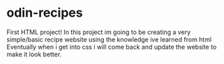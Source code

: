 # odin-recipes
First HTML project!
In this project im going to be creating a very simple/basic recipe website using the knowledge ive learned from html
Eventually when i get into css i will come back and update the website to make it look better.
